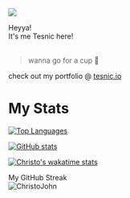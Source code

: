 

<img align=center src="https://visitor-badge.laobi.icu/badge?page_id=christo-zero-john">


Heyya!<br>
It's me Tesnic here!<br>
<br>

> wanna go for a cup 🥂


check out my portfolio @ [tesnic.io](https://tesnic.netlify.app)

# My Stats
[![Top Languages](https://github-readme-stats.vercel.app/api/top-langs/?username=christo-zero-john&layout=donut&show_icons=true&theme=radical&show_owner=true&rank_icon=github&custom_title=Top%20Languages%20used%20by%20Tesnic)](https://github.com/christo-zero-john/github-readme-stats)


[![GitHub stats](https://github-readme-stats.vercel.app/api?username=christo-zero-john&show_icons=true&theme=dark&show_owner=true&rank_icon=github&custom_title=My%20sGitHub%20statistics)](https://github.com/christo-zero-john/github-readme-stats)


[![Christo's wakatime stats](https://github-readme-stats.vercel.app/api/wakatime?username=christojohn&show_icons=true&theme=synthwave&show_owner=true&rank_icon=github&custom_title=My%20Coding%20duration(This%20week))](https://github.com/christo-zero-john/github-readme-stats)


<p>My GitHub Streak <br><img align="center" src="https://github-readme-streak-stats.herokuapp.com/?user=christo-zero-john&" alt="ChristoJohn" /></p>
